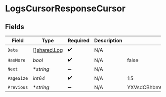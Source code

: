 # LogsCursorResponseCursor


## Fields

| Field                                        | Type                                         | Required                                     | Description                                  | Example                                      |
| -------------------------------------------- | -------------------------------------------- | -------------------------------------------- | -------------------------------------------- | -------------------------------------------- |
| `Data`                                       | [][shared.Log](../../models/shared/log.md)   | :heavy_check_mark:                           | N/A                                          |                                              |
| `HasMore`                                    | *bool*                                       | :heavy_check_mark:                           | N/A                                          | false                                        |
| `Next`                                       | **string*                                    | :heavy_minus_sign:                           | N/A                                          |                                              |
| `PageSize`                                   | *int64*                                      | :heavy_check_mark:                           | N/A                                          | 15                                           |
| `Previous`                                   | **string*                                    | :heavy_minus_sign:                           | N/A                                          | YXVsdCBhbmQgYSBtYXhpbXVtIG1heF9yZXN1bHRzLol= |